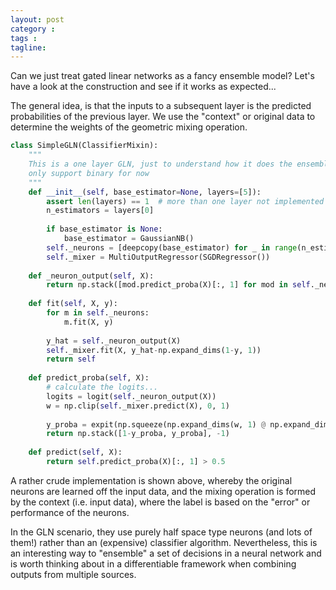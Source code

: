 ```yaml
---
layout: post
category : 
tags : 
tagline: 
---
```


Can we just treat gated linear networks as a fancy ensemble model? Let's have a look at the construction and see if it works as expected...

The general idea, is that the inputs to a subsequent layer is the predicted probabilities of the previous layer. We use the "context" or original data to determine the weights of the geometric mixing operation. 

```py
class SimpleGLN(ClassifierMixin):
    """
    This is a one layer GLN, just to understand how it does the ensembling...
    only support binary for now
    """
    def __init__(self, base_estimator=None, layers=[5]):
        assert len(layers) == 1  # more than one layer not implemented yet...
        n_estimators = layers[0]
        
        if base_estimator is None:
            base_estimator = GaussianNB()
        self._neurons = [deepcopy(base_estimator) for _ in range(n_estimators)]
        self._mixer = MultiOutputRegressor(SGDRegressor())
        
    def _neuron_output(self, X):
        return np.stack([mod.predict_proba(X)[:, 1] for mod in self._neurons], -1)
    
    def fit(self, X, y):
        for m in self._neurons:
            m.fit(X, y)
            
        y_hat = self._neuron_output(X)
        self._mixer.fit(X, y_hat-np.expand_dims(1-y, 1))
        return self
    
    def predict_proba(self, X):
        # calculate the logits...
        logits = logit(self._neuron_output(X))
        w = np.clip(self._mixer.predict(X), 0, 1)
        
        y_proba = expit(np.squeeze(np.expand_dims(w, 1) @ np.expand_dims(logits, -1)))
        return np.stack([1-y_proba, y_proba], -1)
    
    def predict(self, X):
        return self.predict_proba(X)[:, 1] > 0.5
```

A rather crude implementation is shown above, whereby the original neurons are learned off the input data, and the mixing operation is formed by the context (i.e. input data), where the label is based on the "error" or performance of the neurons. 

In the GLN scenario, they use purely half space type neurons (and lots of them!) rather than an (expensive) classifier algorithm. Nevertheless, this is an interesting way to "ensemble" a set of decisions in a neural network and is worth thinking about in a differentiable framework when combining outputs from multiple sources. 


